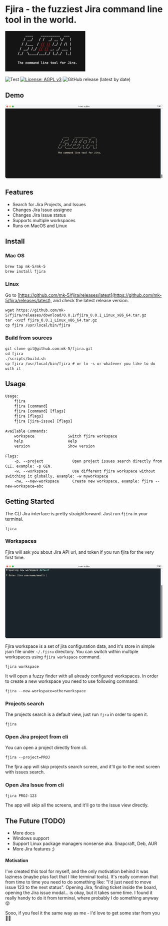 # Fjira - the fuzziest Jira command line tool in the world.

<img src="fjira.png" alt="drawing" width="256"/>

![Test](https://github.com/mk-5/fjira/actions/workflows/tests.yml/badge.svg)
[![License: AGPL v3](https://img.shields.io/badge/License-AGPL%20v3-blue.svg)](https://github.com/mk-5/fjira/blob/master/LICENSE)
![GitHub release (latest by date)](https://img.shields.io/github/v/release/mk-5/fjira)

## Demo

![Fjira Demo](demo.gif)

## Features

- Search for Jira Projects, and Issues
- Changes Jira Issue assignee
- Changes Jira Issue status
- Supports multiple workspaces
- Runs on MacOS and Linux

## Install

### Mac OS

```shell
brew tap mk-5/mk-5
brew install fjira
```

### Linux

Go to [https://github.com/mk-5/fjira/releases/latest](https://github.com/mk-5/fjira/releases/latest), and check the
latest release version.

```shell
wget https://github.com/mk-5/fjira/releases/download/0.0.1/fjira_0.0.1_Linux_x86_64.tar.gz
tar -xvzf fjira_0.0.1_Linux_x86_64.tar.gz
cp fjira /usr/local/bin/fjira
```

### Build from sources

```shell
git clone git@github.com:mk-5/fjira.git
cd fjira
./scripts/build.sh
cp fjira /usr/local/bin/fjira # or ln -s or whatever you like to do with it
```

## Usage

```text
Usage:
    fjira
    fjira [command]
    fjira [command] [flags]
    fjira [flags]
    fjira [jira-issue] [flags]

Available Commands:
    workspace               Switch fjira workspace
    help               	    Help
    version                 Show version

Flags:
    -p, --project             Open project issues search directly from CLI, example: -p GEN.
    -w, --workspace           Use different fjira workspace without switching it globally, example: -w myworkspace
    -nw, --new-workspace      Create new workspace, example: fjira --new-workspace=abc
```

## Getting Started

The CLI Jira interface is pretty straightforward. Just run `fjira` in your terminal.

```shell
fjira
```

### Workspaces

Fjira will ask you about Jira API url, and token if you run fjira for the very first time.

![Fjira First Run](demo_first_run.gif)

Fjira workspace is a set of jira configuration data, and it's store in simple json file under `~/.fjira` directory.
You can switch within multiple workspaces using `fjira workspace` command.

```shell
fjira workspace
```

It will open a fuzzy finder with all already configured workspaces.
In order to create a new workspace you need to use following command:

```shell
fjira --new-workspace=otherworkspace
```

### Projects search

The projects search is a default view, just run `fjra` in order to open it.

```shell
fjira
```

### Open Jira project from cli

You can open a project directly from cli.

```shell
fjira --project=PROJ
```

The fjira app will skip projects search screen, and it'll go to the next screen with issues search.

### Open Jira Issue from cli

```shell
fjira PROJ-123
```

The app will skip all the screens, and it'll go to the issue view directly.

## The Future (TODO)

- More docs
- Windows support
- Support Linux package managers nonsense aka. Snapcraft, Deb, AUR
- More Jira features ;)

#### Motivation

I've created this tool for myself, and the only motivation behind it was laziness (maybe plus fact that I like terminal tools).
It's really common that from time to time you need to do something like: "I'd just need to move issue 123 to the next status".
Opening Jira, finding ticket inside the board, opening the Jira issue modal... is okay, but it takes some time.
I found it really handy to do it from terminal, where probably I do something anyway 😝

Sooo, if you feel it the same way as me - I'd love to get some star from you 🤜🤛
